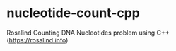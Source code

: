 # nucleotide-count-cpp

Rosalind Counting DNA Nucleotides problem using C++ (https://rosalind.info)
